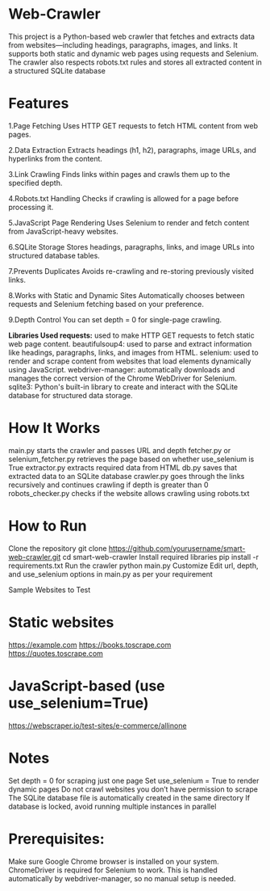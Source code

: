 # Web-Crawler
This project is a Python-based web crawler that fetches and extracts data from websites—including headings, paragraphs, images, and links. It supports both static and dynamic web pages using requests and Selenium. The crawler also respects robots.txt rules and stores all extracted content in a structured SQLite database

# Features

1.Page Fetching Uses HTTP GET requests to fetch HTML content from web pages.

2.Data Extraction Extracts headings (h1, h2), paragraphs, image URLs, and hyperlinks from the content.

3.Link Crawling Finds links within pages and crawls them up to the specified depth.

4.Robots.txt Handling Checks if crawling is allowed for a page before processing it.

5.JavaScript Page Rendering Uses Selenium to render and fetch content from JavaScript-heavy websites.

6.SQLite Storage Stores headings, paragraphs, links, and image URLs into structured database tables.

7.Prevents Duplicates Avoids re-crawling and re-storing previously visited links.

8.Works with Static and Dynamic Sites Automatically chooses between requests and Selenium fetching based on your preference.

9.Depth Control You can set depth = 0 for single-page crawling.

**Libraries Used requests:** used to make HTTP GET requests to fetch static web page content.
beautifulsoup4: used to parse and extract information like headings, paragraphs, links, and images from HTML.
selenium: used to render and scrape content from websites that load elements dynamically using JavaScript.
webdriver-manager: automatically downloads and manages the correct version of the Chrome WebDriver for Selenium.
sqlite3: Python's built-in library to create and interact with the SQLite database for structured data storage.

# How It Works

main.py starts the crawler and passes URL and depth
fetcher.py or selenium_fetcher.py retrieves the page based on whether use_selenium is True
extractor.py extracts required data from HTML
db.py saves that extracted data to an SQLite database
crawler.py goes through the links recursively and continues crawling if depth is greater than 0
robots_checker.py checks if the website allows crawling using robots.txt
# How to Run

Clone the repository git clone https://github.com/yourusername/smart-web-crawler.git cd smart-web-crawler
Install required libraries pip install -r requirements.txt
Run the crawler python main.py
Customize Edit url, depth, and use_selenium options in main.py as per your requirement

Sample Websites to Test
# Static websites
https://example.com https://books.toscrape.com https://quotes.toscrape.com

# JavaScript-based (use use_selenium=True)
https://webscraper.io/test-sites/e-commerce/allinone

# Notes

Set depth = 0 for scraping just one page
Set use_selenium = True to render dynamic pages
Do not crawl websites you don’t have permission to scrape
The SQLite database file is automatically created in the same directory
If database is locked, avoid running multiple instances in parallel
# Prerequisites:

Make sure Google Chrome browser is installed on your system.
ChromeDriver is required for Selenium to work. This is handled automatically by webdriver-manager, so no manual setup is needed.
